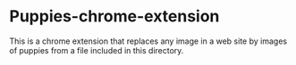 # Puppies-chrome-extension
This is a chrome extension that replaces any image in a web site by images of puppies from a file included in this directory.
